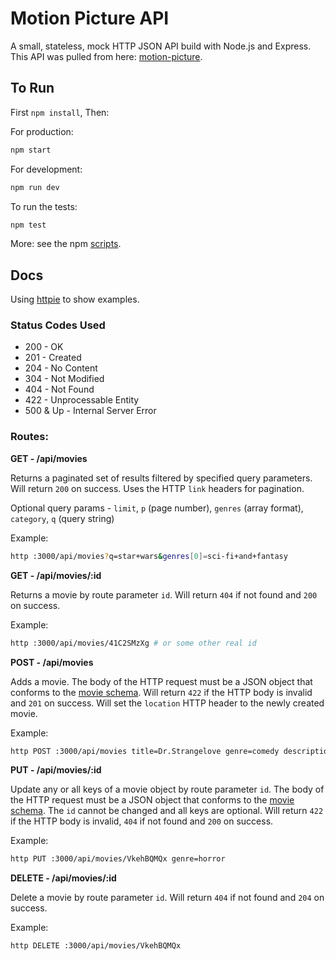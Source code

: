 # Motion Picture API
A small, stateless, mock HTTP JSON API build with Node.js and Express. This API was pulled from here: [motion-picture](https://github.com/DerekCuevas/motion-picture).

## To Run
First `npm install`, Then:

For production:
```sh
npm start
```

For development:
```sh
npm run dev
```

To run the tests:
```sh
npm test
```

More: see the npm [scripts](package.json#L6).

<!--
## Features
- CRUD routes around a single resource
- Stateless and non-blocking request handling
- JSON based requests and responses
- Input validation with detailed error messages of (post/put JSON) with [Joi](https://github.com/hapijs/joi)
- Unit Tests

## Possible Future Additions
- Authentication (specifically the post/put/delete routes)
- Clustering
- Image uploads (for post/put routes)
- Add a related resource (eg. director -> movies, movie -> director)
- Replace JSON file with an actual database
-->

## Docs
Using [httpie](https://github.com/jkbrzt/httpie) to show examples.

### Status Codes Used

- 200 - OK
- 201 - Created
- 204 - No Content
- 304 - Not Modified
- 404 - Not Found
- 422 - Unprocessable Entity
- 500 & Up - Internal Server Error

### Routes:

**GET - /api/movies**

Returns a paginated set of results filtered by specified query parameters. Will return `200` on success. Uses the HTTP `link` headers for pagination.

Optional query params - `limit`, `p` (page number), `genres` (array format), `category`, `q` (query string)

Example:
```sh
http :3000/api/movies?q=star+wars&genres[0]=sci-fi+and+fantasy
```

**GET - /api/movies/:id**

Returns a movie by route parameter `id`. Will return `404` if not found and `200` on success.

Example:
```sh
http :3000/api/movies/41C2SMzXg # or some other real id
```

**POST - /api/movies**

Adds a movie. The body of the HTTP request must be a JSON object that conforms to the [movie schema](models/movie.schema.js). Will return `422` if the HTTP body is invalid and `201` on success. Will set the `location` HTTP header to the newly created movie.

Example:
```sh
http POST :3000/api/movies title=Dr.Strangelove genre=comedy description="Dr. Strangelove or: How I Learned to Stop Worrying and Love the Bomb" producer=Metro-Goldwyn-Mayer rating=R retail=2.99
```

**PUT - /api/movies/:id**

Update any or all keys of a movie object by route parameter `id`. The body of the HTTP request must be a JSON object that conforms to the [movie schema](models/movie.schema.js). The `id` cannot be changed and all keys are optional. Will return `422` if the HTTP body is invalid, `404` if not found and `200` on success.

Example:
```sh
http PUT :3000/api/movies/VkehBQMQx genre=horror
```

**DELETE - /api/movies/:id**

Delete a movie by route parameter `id`. Will return `404` if not found and `204` on success.

Example:
```sh
http DELETE :3000/api/movies/VkehBQMQx
```
